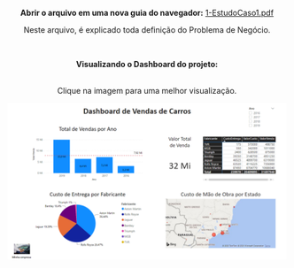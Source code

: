 <html>
<body>


<center>
 
<b>Abrir o arquivo em uma nova guia do navegador:</b> <a href="https://github.com/Wenceslau93/Data-Science-e-BI/blob/master/Power%20BI%202.0/Venda%20de%20Carros/1-EstudoCaso1.pdf">1-EstudoCaso1.pdf</a>

Neste arquivo, é explicado toda definição do Problema de Negócio.

</br>

<b>Visualizando o Dashboard do projeto:</b></br></br>

Clique na imagem para uma melhor visualização.

<img src="https://github.com/Wenceslau93/Power_BI/blob/main/Venda%20de%20Carros/Print.PNG?raw=true" alt="sometext"></br></br>

</center>



</body>
</html>
